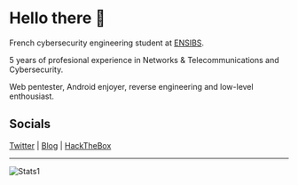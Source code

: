 # Hello there 👋

French cybersecurity engineering student at [ENSIBS](https://www-ensibs.univ-ubs.fr).

5 years of profesional experience in Networks & Telecommunications and Cybersecurity.

Web pentester, Android enjoyer, reverse engineering and low-level enthousiast.

## Socials

[Twitter](https://twitter.com/0x_Ninja) | [Blog](https://0xninja.fr) | [HackTheBox](https://app.hackthebox.eu/profile/100982)

---

![Stats1](https://github-readme-stats.vercel.app/api?username=OxNinja&count_private=true&show_icons=true&theme=nord)
